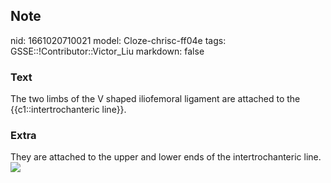 ## Note
nid: 1661020710021
model: Cloze-chrisc-ff04e
tags: GSSE::!Contributor::Victor_Liu
markdown: false

### Text
The two limbs of the V shaped iliofemoral ligament are attached to the {{c1::intertrochanteric line}}.

### Extra
<div>
  They are attached to the upper and lower ends of the
  intertrochanteric line.
</div><img src="250px-Gray339.png">
